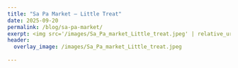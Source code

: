 ```yaml
---
title: "Sa Pa Market – Little Treat"
date: 2025-09-20
permalink: /blog/sa-pa-market/
exerpt: <img src='/images/Sa_Pa_market_Little_treat.jpeg' | relative_url '>
header:
  overlay_image: /images/Sa_Pa_market_Little_treat.jpeg
  
---
```

